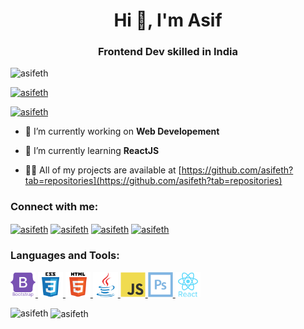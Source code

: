 <h1 align="center">Hi 👋, I'm Asif</h1>
<h3 align="center">Frontend Dev skilled in India</h3>

<p align="left"> <img src="https://komarev.com/ghpvc/?username=asifeth&label=Profile%20views&color=0e75b6&style=flat" alt="asifeth" /> </p>

<p align="left"> <a href="https://github.com/ryo-ma/github-profile-trophy"><img src="https://github-profile-trophy.vercel.app/?username=asifeth" alt="asifeth" /></a> </p>

<p align="left"> <a href="https://twitter.com/asifeth" target="blank"><img src="https://img.shields.io/twitter/follow/asifeth?logo=twitter&style=for-the-badge" alt="asifeth" /></a> </p>

- 🔭 I’m currently working on **Web Developement**

- 🌱 I’m currently learning **ReactJS**

- 👨‍💻 All of my projects are available at [https://github.com/asifeth?tab=repositories](https://github.com/asifeth?tab=repositories)

<h3 align="left">Connect with me:</h3>
<p align="left">
<a href="https://twitter.com/asifeth" target="blank"><img align="center" src="https://raw.githubusercontent.com/rahuldkjain/github-profile-readme-generator/master/src/images/icons/Social/twitter.svg" alt="asifeth" height="30" width="40" /></a>
<a href="https://linkedin.com/in/asifeth" target="blank"><img align="center" src="https://raw.githubusercontent.com/rahuldkjain/github-profile-readme-generator/master/src/images/icons/Social/linked-in-alt.svg" alt="asifeth" height="30" width="40" /></a>
<a href="https://instagram.com/asifeth" target="blank"><img align="center" src="https://raw.githubusercontent.com/rahuldkjain/github-profile-readme-generator/master/src/images/icons/Social/instagram.svg" alt="asifeth" height="30" width="40" /></a>
<a href="https://www.youtube.com/c/asifeth" target="blank"><img align="center" src="https://raw.githubusercontent.com/rahuldkjain/github-profile-readme-generator/master/src/images/icons/Social/youtube.svg" alt="asifeth" height="30" width="40" /></a>
</p>

<h3 align="left">Languages and Tools:</h3>
<p align="left"> <a href="https://getbootstrap.com" target="_blank" rel="noreferrer"> <img src="https://raw.githubusercontent.com/devicons/devicon/master/icons/bootstrap/bootstrap-plain-wordmark.svg" alt="bootstrap" width="40" height="40"/> </a> <a href="https://www.w3schools.com/css/" target="_blank" rel="noreferrer"> <img src="https://raw.githubusercontent.com/devicons/devicon/master/icons/css3/css3-original-wordmark.svg" alt="css3" width="40" height="40"/> </a> <a href="https://www.w3.org/html/" target="_blank" rel="noreferrer"> <img src="https://raw.githubusercontent.com/devicons/devicon/master/icons/html5/html5-original-wordmark.svg" alt="html5" width="40" height="40"/> </a> <a href="https://www.java.com" target="_blank" rel="noreferrer"> <img src="https://raw.githubusercontent.com/devicons/devicon/master/icons/java/java-original.svg" alt="java" width="40" height="40"/> </a> <a href="https://developer.mozilla.org/en-US/docs/Web/JavaScript" target="_blank" rel="noreferrer"> <img src="https://raw.githubusercontent.com/devicons/devicon/master/icons/javascript/javascript-original.svg" alt="javascript" width="40" height="40"/> </a> <a href="https://www.photoshop.com/en" target="_blank" rel="noreferrer"> <img src="https://raw.githubusercontent.com/devicons/devicon/master/icons/photoshop/photoshop-line.svg" alt="photoshop" width="40" height="40"/> </a> <a href="https://reactjs.org/" target="_blank" rel="noreferrer"> <img src="https://raw.githubusercontent.com/devicons/devicon/master/icons/react/react-original-wordmark.svg" alt="react" width="40" height="40"/> </a> </p>

<p><img align="left" src="https://github-readme-stats.vercel.app/api/top-langs?username=asifeth&show_icons=true&locale=en&layout=compact" alt="asifeth" /></p>

<p>&nbsp;<img align="center" src="https://github-readme-stats.vercel.app/api?username=asifeth&show_icons=true&locale=en" alt="asifeth" /></p>

